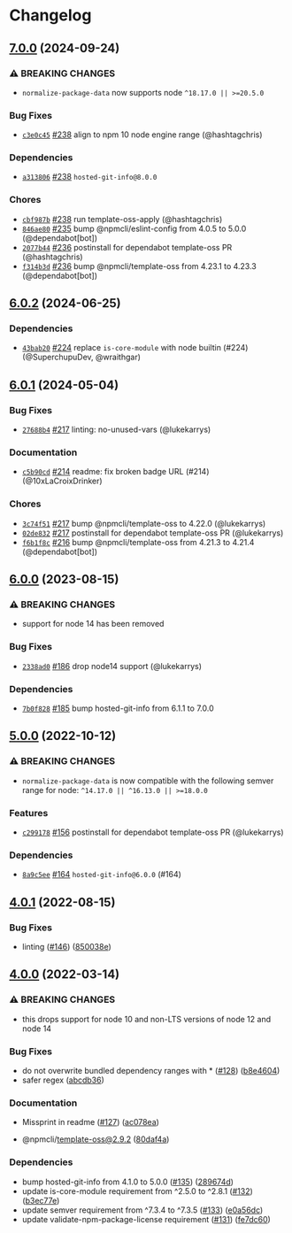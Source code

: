 # Changelog

## [7.0.0](https://github.com/npm/normalize-package-data/compare/v6.0.2...v7.0.0) (2024-09-24)
### ⚠️ BREAKING CHANGES
* `normalize-package-data` now supports node `^18.17.0 || >=20.5.0`
### Bug Fixes
* [`c3e0c45`](https://github.com/npm/normalize-package-data/commit/c3e0c452c9a7b75bee471c8cac29b40361ea6387) [#238](https://github.com/npm/normalize-package-data/pull/238) align to npm 10 node engine range (@hashtagchris)
### Dependencies
* [`a313806`](https://github.com/npm/normalize-package-data/commit/a313806d61272799b577b5dbe56639047d933480) [#238](https://github.com/npm/normalize-package-data/pull/238) `hosted-git-info@8.0.0`
### Chores
* [`cbf987b`](https://github.com/npm/normalize-package-data/commit/cbf987bc26b974adcc45ded1d3a0d5ad73bc67a7) [#238](https://github.com/npm/normalize-package-data/pull/238) run template-oss-apply (@hashtagchris)
* [`846ae80`](https://github.com/npm/normalize-package-data/commit/846ae80d05f26b22ac2bec3e8bb300ce2e67aa19) [#235](https://github.com/npm/normalize-package-data/pull/235) bump @npmcli/eslint-config from 4.0.5 to 5.0.0 (@dependabot[bot])
* [`2077b44`](https://github.com/npm/normalize-package-data/commit/2077b44f59009fd98ea4d0efd5a353c413cf122b) [#236](https://github.com/npm/normalize-package-data/pull/236) postinstall for dependabot template-oss PR (@hashtagchris)
* [`f314b3d`](https://github.com/npm/normalize-package-data/commit/f314b3d6c28febedb819ecfad8ff5fa730a1c666) [#236](https://github.com/npm/normalize-package-data/pull/236) bump @npmcli/template-oss from 4.23.1 to 4.23.3 (@dependabot[bot])

## [6.0.2](https://github.com/npm/normalize-package-data/compare/v6.0.1...v6.0.2) (2024-06-25)

### Dependencies

* [`43bab20`](https://github.com/npm/normalize-package-data/commit/43bab2087123dd105235bee9e4d99a84fa179bd3) [#224](https://github.com/npm/normalize-package-data/pull/224) replace `is-core-module` with node builtin (#224) (@SuperchupuDev, @wraithgar)

## [6.0.1](https://github.com/npm/normalize-package-data/compare/v6.0.0...v6.0.1) (2024-05-04)

### Bug Fixes

* [`27688b4`](https://github.com/npm/normalize-package-data/commit/27688b4e35adbff465eb333374854fe19ac1795d) [#217](https://github.com/npm/normalize-package-data/pull/217) linting: no-unused-vars (@lukekarrys)

### Documentation

* [`c5b90cd`](https://github.com/npm/normalize-package-data/commit/c5b90cdaaee99adefb805a1e84289ff66e23cc38) [#214](https://github.com/npm/normalize-package-data/pull/214) readme: fix broken badge URL (#214) (@10xLaCroixDrinker)

### Chores

* [`3c74f51`](https://github.com/npm/normalize-package-data/commit/3c74f51a1a754e34023bfb8db25418c75d3642e7) [#217](https://github.com/npm/normalize-package-data/pull/217) bump @npmcli/template-oss to 4.22.0 (@lukekarrys)
* [`02de832`](https://github.com/npm/normalize-package-data/commit/02de832d320573c142659fece85fc7fb8a022ac5) [#217](https://github.com/npm/normalize-package-data/pull/217) postinstall for dependabot template-oss PR (@lukekarrys)
* [`f6b1f8c`](https://github.com/npm/normalize-package-data/commit/f6b1f8cff7a0eb346b82c76c9191bab2ae7d197e) [#216](https://github.com/npm/normalize-package-data/pull/216) bump @npmcli/template-oss from 4.21.3 to 4.21.4 (@dependabot[bot])

## [6.0.0](https://github.com/npm/normalize-package-data/compare/v5.0.0...v6.0.0) (2023-08-15)

### ⚠️ BREAKING CHANGES

* support for node 14 has been removed

### Bug Fixes

* [`2338ad0`](https://github.com/npm/normalize-package-data/commit/2338ad01a93ad731f100aaa385da81f5adfe1903) [#186](https://github.com/npm/normalize-package-data/pull/186) drop node14 support (@lukekarrys)

### Dependencies

* [`7b0f828`](https://github.com/npm/normalize-package-data/commit/7b0f82848d2a09c213d9749ffac70975fb5e61ca) [#185](https://github.com/npm/normalize-package-data/pull/185) bump hosted-git-info from 6.1.1 to 7.0.0

## [5.0.0](https://github.com/npm/normalize-package-data/compare/v4.0.1...v5.0.0) (2022-10-12)

### ⚠️ BREAKING CHANGES

* `normalize-package-data` is now compatible with the following semver range for node: `^14.17.0 || ^16.13.0 || >=18.0.0`

### Features

* [`c299178`](https://github.com/npm/normalize-package-data/commit/c299178b90a1be97a93bebd17204664c2f8d640e) [#156](https://github.com/npm/normalize-package-data/pull/156) postinstall for dependabot template-oss PR (@lukekarrys)

### Dependencies

* [`8a9c5ee`](https://github.com/npm/normalize-package-data/commit/8a9c5ee4f0e57e239069b44c9d89e8987efaaf40) [#164](https://github.com/npm/normalize-package-data/pull/164) `hosted-git-info@6.0.0` (#164)

## [4.0.1](https://github.com/npm/normalize-package-data/compare/v4.0.0...v4.0.1) (2022-08-15)


### Bug Fixes

* linting ([#146](https://github.com/npm/normalize-package-data/issues/146)) ([850038e](https://github.com/npm/normalize-package-data/commit/850038e68baa8155f55f9169977cb631fecbe1d4))

## [4.0.0](https://www.github.com/npm/normalize-package-data/compare/v3.0.3...v4.0.0) (2022-03-14)


### ⚠ BREAKING CHANGES

* this drops support for node 10 and non-LTS versions of node 12 and node 14

### Bug Fixes

* do not overwrite bundled dependency ranges with * ([#128](https://www.github.com/npm/normalize-package-data/issues/128)) ([b8e4604](https://www.github.com/npm/normalize-package-data/commit/b8e460412c45a334c71f874d8fe118522ae73c95))
* safer regex ([abcdb36](https://www.github.com/npm/normalize-package-data/commit/abcdb36f5bbeeb4d1e0a0aafac6aaf8b3e8488b3))


### Documentation

* Missprint in readme ([#127](https://www.github.com/npm/normalize-package-data/issues/127)) ([ac078ea](https://www.github.com/npm/normalize-package-data/commit/ac078eaa9bc3f41c971bdf5539e46b2738820156))


* @npmcli/template-oss@2.9.2 ([80daf4a](https://www.github.com/npm/normalize-package-data/commit/80daf4a771c0cae08695466f0b766f6989b31525))


### Dependencies

* bump hosted-git-info from 4.1.0 to 5.0.0 ([#135](https://www.github.com/npm/normalize-package-data/issues/135)) ([289674d](https://www.github.com/npm/normalize-package-data/commit/289674dc86fca6e2685d505b9e735bdc6ef84ea6))
* update is-core-module requirement from ^2.5.0 to ^2.8.1 ([#132](https://www.github.com/npm/normalize-package-data/issues/132)) ([b3ec77e](https://www.github.com/npm/normalize-package-data/commit/b3ec77e1413c17713ccd984ad2702679cc02f6eb))
* update semver requirement from ^7.3.4 to ^7.3.5 ([#133](https://www.github.com/npm/normalize-package-data/issues/133)) ([e0a56dc](https://www.github.com/npm/normalize-package-data/commit/e0a56dc76afa0da4e147afe8892c5b0306f1a77a))
* update validate-npm-package-license requirement ([#131](https://www.github.com/npm/normalize-package-data/issues/131)) ([fe7dc60](https://www.github.com/npm/normalize-package-data/commit/fe7dc60d74e8cdaaf8b0015e67a57b4aa5366f63))
